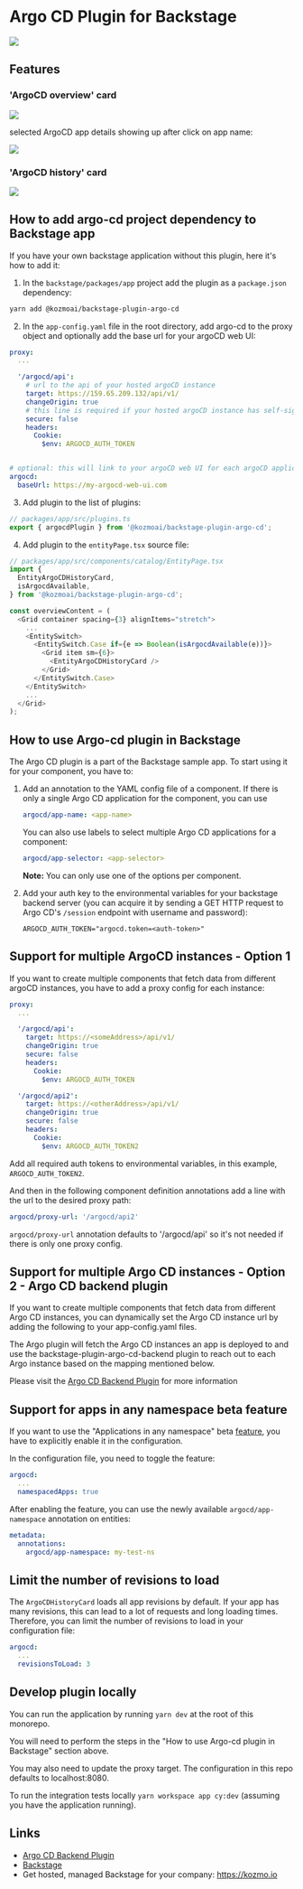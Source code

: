 # Argo CD Plugin for Backstage

![](./docs/argo-cd-plugin.webp)

## Features

### 'ArgoCD overview' card

![](./docs/argo-cd-plugin-overview-card.png)

selected ArgoCD app details showing up after click on app name:

![](./docs/argo-cd-plugin-overview-card-details.png)

### 'ArgoCD history' card

![](./docs/argo-cd-plugin-history-card.png)

## How to add argo-cd project dependency to Backstage app

If you have your own backstage application without this plugin, here it's how to add it:

1. In the `backstage/packages/app` project add the plugin as a `package.json` dependency:

```bash
yarn add @kozmoai/backstage-plugin-argo-cd
```

2. In the `app-config.yaml` file in the root directory, add argo-cd to the proxy object and optionally add the base url for your argoCD web UI:

```yml
proxy:
  ...

  '/argocd/api':
    # url to the api of your hosted argoCD instance
    target: https://159.65.209.132/api/v1/
    changeOrigin: true
    # this line is required if your hosted argoCD instance has self-signed certificate
    secure: false
    headers:
      Cookie:
        $env: ARGOCD_AUTH_TOKEN


# optional: this will link to your argoCD web UI for each argoCD application
argocd:
  baseUrl: https://my-argocd-web-ui.com
```

3. Add plugin to the list of plugins:

```ts
// packages/app/src/plugins.ts
export { argocdPlugin } from '@kozmoai/backstage-plugin-argo-cd';
```

4. Add plugin to the `entityPage.tsx` source file:

```ts
// packages/app/src/components/catalog/EntityPage.tsx
import {
  EntityArgoCDHistoryCard,
  isArgocdAvailable,
} from '@kozmoai/backstage-plugin-argo-cd';

const overviewContent = (
  <Grid container spacing={3} alignItems="stretch">
    ...
    <EntitySwitch>
      <EntitySwitch.Case if={e => Boolean(isArgocdAvailable(e))}>
        <Grid item sm={6}>
          <EntityArgoCDHistoryCard />
        </Grid>
      </EntitySwitch.Case>
    </EntitySwitch>
    ...
  </Grid>
);
```

## How to use Argo-cd plugin in Backstage

The Argo CD plugin is a part of the Backstage sample app. To start using it for your component, you have to:

1. Add an annotation to the YAML config file of a component. If there is only a single Argo CD application for the component, you can use

   ```yml
   argocd/app-name: <app-name>
   ```

   You can also use labels to select multiple Argo CD applications for a component:

   ```yml
   argocd/app-selector: <app-selector>
   ```

   **Note:** You can only use one of the options per component.

2. Add your auth key to the environmental variables for your backstage backend server (you can acquire it by sending a GET HTTP request to Argo CD's `/session` endpoint with username and password):
   ```
   ARGOCD_AUTH_TOKEN="argocd.token=<auth-token>"
   ```

## Support for multiple ArgoCD instances - Option 1

If you want to create multiple components that fetch data from different argoCD instances, you have to add a proxy config for each instance:

```yml
proxy:
  ...

  '/argocd/api':
    target: https://<someAddress>/api/v1/
    changeOrigin: true
    secure: false
    headers:
      Cookie:
        $env: ARGOCD_AUTH_TOKEN

  '/argocd/api2':
    target: https://<otherAddress>/api/v1/
    changeOrigin: true
    secure: false
    headers:
      Cookie:
        $env: ARGOCD_AUTH_TOKEN2
```

Add all required auth tokens to environmental variables, in this example, `ARGOCD_AUTH_TOKEN2`.

And then in the following component definition annotations add a line with the url to the desired proxy path:

```yml
argocd/proxy-url: '/argocd/api2'
```

`argocd/proxy-url` annotation defaults to '/argocd/api' so it's not needed if there is only one proxy config.

## Support for multiple Argo CD instances - Option 2 - Argo CD backend plugin

If you want to create multiple components that fetch data from different Argo CD instances, you can dynamically set the Argo CD instance url by adding the following to your app-config.yaml files.

The Argo plugin will fetch the Argo CD instances an app is deployed to and use the backstage-plugin-argo-cd-backend plugin to reach out to each Argo instance based on the mapping mentioned below.

Please visit the [Argo CD Backend Plugin](https://www.npmjs.com/package/@kozmoai/backstage-plugin-argo-cd-backend) for more information

## Support for apps in any namespace beta feature

If you want to use the "Applications in any namespace" beta [feature](https://argo-cd.readthedocs.io/en/stable/operator-manual/app-any-namespace/), you have to explicitly enable it in the configuration.

In the configuration file, you need to toggle the feature:

```yaml
argocd:
  ...
  namespacedApps: true
```

After enabling the feature, you can use the newly available `argocd/app-namespace` annotation on entities:

```yaml
metadata:
  annotations:
    argocd/app-namespace: my-test-ns
```

## Limit the number of revisions to load

The `ArgoCDHistoryCard` loads all app revisions by default. If your app has many revisions, this can lead to a lot of requests and long loading times. Therefore, you can limit the number of revisions to load in your configuration file:

```yaml
argocd:
  ...
  revisionsToLoad: 3
```

## Develop plugin locally

You can run the application by running `yarn dev` at the root of this monorepo.

You will need to perform the steps in the "How to use Argo-cd plugin in Backstage" section above.

You may also need to update the proxy target. The configuration in this repo defaults to localhost:8080.

To run the integration tests locally `yarn workspace app cy:dev` (assuming you have the application running).

## Links

- [Argo CD Backend Plugin](https://www.npmjs.com/package/@kozmoai/backstage-plugin-argo-cd-backend)
- [Backstage](https://backstage.io)
- Get hosted, managed Backstage for your company: https://kozmo.io

